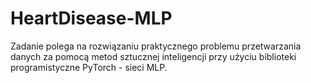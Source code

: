# HeartDisease-MLP
Zadanie polega na rozwiązaniu praktycznego problemu przetwarzania danych za pomocą metod sztucznej inteligencji przy użyciu biblioteki programistyczne PyTorch - sieci MLP. 
